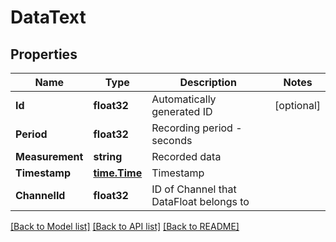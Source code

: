 # DataText

## Properties

Name | Type | Description | Notes
------------ | ------------- | ------------- | -------------
**Id** | **float32** | Automatically generated ID | [optional] 
**Period** | **float32** | Recording period - seconds | 
**Measurement** | **string** | Recorded data | 
**Timestamp** | [**time.Time**](time.Time.md) | Timestamp | 
**ChannelId** | **float32** | ID of Channel that DataFloat belongs to | 

[[Back to Model list]](../README.md#documentation-for-models) [[Back to API list]](../README.md#documentation-for-api-endpoints) [[Back to README]](../README.md)


